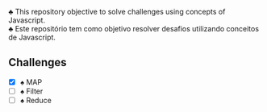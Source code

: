 ♣ This repository objective to solve challenges using concepts of Javascript.
<br/>
♣ Este repositório tem como objetivo resolver desafios utilizando conceitos de Javascript.

## Challenges

- [x] ♠ MAP <br/>
- [ ] ♠ Filter <br/>
- [ ] ♠ Reduce <br/>
